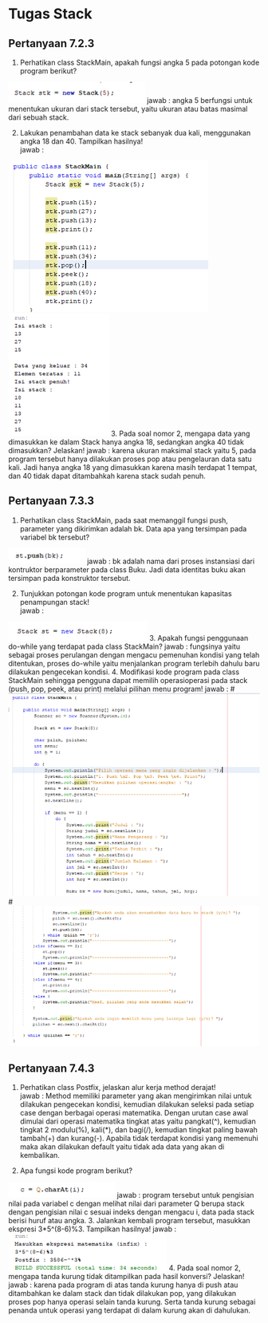 # Tugas Stack
## Pertanyaan 7.2.3
1. Perhatikan class StackMain, apakah fungsi angka 5 pada potongan kode program berikut?  
<img src="7.2.3(nomor 1).png">   
jawab : angka 5 berfungsi untuk menentukan ukuran dari stack tersebut, yaitu ukuran atau batas masimal dari sebuah stack.

2. Lakukan penambahan data ke stack sebanyak dua kali, menggunakan angka 18 dan 40. Tampilkan
hasilnya!   
jawab :  
<img src="7.2.3(nomor 2.1).png">
<img src="7.2.3(nomor 2.2).png">
3. Pada soal nomor 2, mengapa data yang dimasukkan ke dalam Stack hanya angka 18, sedangkan angka 40 tidak dimasukkan? Jelaskan!   
jawab : karena ukuran maksimal stack yaitu 5, pada program tersebut hanya dilakukan proses pop atau pengelauran data satu kali. Jadi hanya angka 18 yang dimasukkan karena masih terdapat 1 tempat, dan 40 tidak dapat ditambahkah karena stack sudah penuh.

## Pertanyaan 7.3.3
1. Perhatikan class StackMain, pada saat memanggil fungsi push, parameter yang dikirimkan adalah
bk. Data apa yang tersimpan pada variabel bk tersebut?   
<img src="7.3.3(nomor 1).png">  
jawab : bk adalah nama dari proses instansiasi dari kontruktor berparameter pada class Buku. Jadi data identitas buku akan tersimpan pada konstruktor tersebut.

2. Tunjukkan potongan kode program untuk menentukan kapasitas penampungan stack!  
jawab :  
<img src="7.3.3(nomor 2).png"> 
3. Apakah fungsi penggunaan do-while yang terdapat pada class StackMain?   
jawab : fungsinya yaitu sebagai proses perulangan dengan mengacu pemenuhan kondisi yang telah ditentukan, proses do-while yaitu menjalankan program terlebih dahulu baru dilakukan pengecekan kondisi.
4. Modifikasi kode program pada class StackMain sehingga pengguna dapat memilih operasioperasi pada stack (push, pop, peek, atau print) melalui pilihan menu program!   
jawab : 
# <img src="7.3.3(nomor 4.1).png">
# <img src="7.3.3(nomor 4.2).png">

## Pertanyaan 7.4.3
1. Perhatikan class Postfix, jelaskan alur kerja method derajat!  
jawab : Method memiliki parameter yang akan mengirimkan nilai untuk dilakukan pengecekan kondisi, kemudian dilakukan seleksi pada setiap case dengan berbagai operasi matematika. Dengan urutan case awal dimulai dari operasi matematika tingkat atas yaitu pangkat(^), kemudian tingkat 2 modulu(%), kali(*), dan bagi(/), kemudian tingkat paling bawah tambah(+) dan kurang(-). Apabila tidak terdapat kondisi yang memenuhi maka akan dilakukan default yaitu tidak ada data yang akan di kembalikan. 

2. Apa fungsi kode program berikut?  
<img src="7.4.3(nomor 2).png">  
jawab : program tersebut untuk pengisian nilai pada variabel c dengan melihat nilai dari parameter Q berupa stack dengan pengisian nilai c sesuai indeks dengan mengacu i, data pada stack berisi huruf atau angka. 
3. Jalankan kembali program tersebut, masukkan ekspresi 3*5^(8-6)%3. Tampilkan hasilnya!   
jawab :  
<img src="7.4.3(nomor 3).png">
4. Pada soal nomor 2, mengapa tanda kurung tidak ditampilkan pada hasil konversi? Jelaskan!   
jawab : karena pada program di atas tanda kurung hanya di push atau ditambahkan ke dalam stack dan tidak dilakukan pop, yang dilakukan proses pop hanya operasi selain tanda kurung. Serta tanda kurung sebagai penanda untuk operasi yang terdapat di dalam kurung akan di dahulukan.
